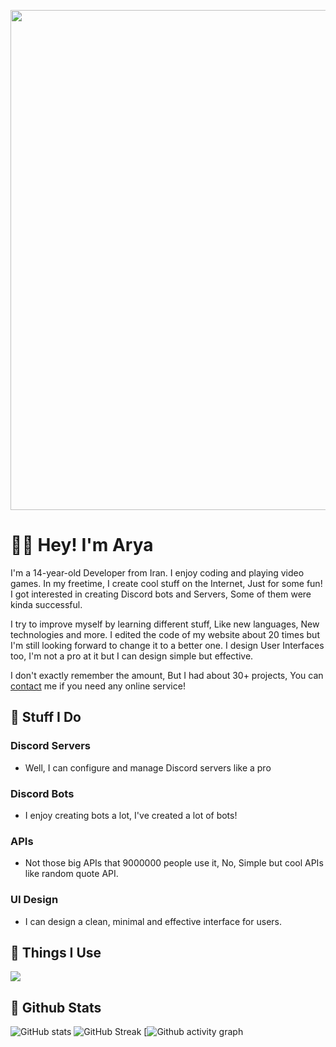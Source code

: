 

<p align="center">
  <img src="https://gcdnb.pbrd.co/images/gbCA0t8JQyWA.png" width=800>
</p>

# 👋🏻 Hey! I'm Arya
<p>I'm a 14-year-old Developer from Iran. I enjoy coding and playing video games. In my freetime, I create cool stuff on the Internet, Just for some fun! I got interested in creating Discord bots and Servers, Some of them were kinda successful.</p>
<p>I try to improve myself by learning different stuff, Like new languages, New technologies and more. I edited the code of my website about 20 times but I'm still looking forward to change it to a better one. I design User Interfaces too, I'm not a pro at it but I can design simple but effective.</p>

<p>I don't exactly remember the amount, But I had about 30+ projects, You can <a href="https://discordapp.com/users/1147999469854523414">contact</a> me if you need any online service!</p>

## 🔨 Stuff I Do

### Discord Servers
- Well, I can configure and manage Discord servers like a pro

### Discord Bots
- I enjoy creating bots a lot, I've created a lot of bots!

### APIs
- Not those big APIs that 9000000 people use it, No, Simple but cool APIs like random quote API.

### UI Design
- I can design a clean, minimal and effective interface for users.


## 🎨 Things I Use
<img src="https://skillicons.dev/icons?i=html,css,js,nodejs,react,nextjs,python,ps,discord,neovim,powershell,replit,figma,github,linux">

## 🚀 Github Stats
![GitHub stats](https://github-readme-stats.vercel.app/api?username=notarya100&count_private=true&show_icons=true&title_color=57cdf1&text_color=ffffff&icon_color=57cdf1&border_color=0d1117&bg_color=0d1117)
![GitHub Streak](https://streak-stats.demolab.com/?user=notarya100&background=0d1117&border=0d1117&stroke=57cdf1&ring=57cdf1&fire=57cdf1&currStreakNum=57cdf1&sideNums=57cdf1&currStreakLabel=57cdf1&sideLabels=57cdf1&dates=ffffff)
[![Github activity graph](https://github-readme-activity-graph.vercel.app/graph?username=notarya100&show_icons=true&title_color=57cdf1&text_color=ffffff&icon_color=57cdf1&hide_border=true&bg_color=0d1117)
